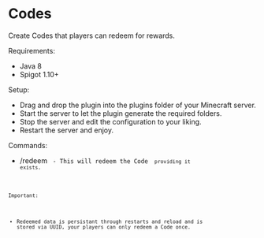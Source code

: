 # Codes
Create Codes that players can redeem for rewards.

Requirements:
- Java 8
- Spigot 1.10+

Setup:
- Drag and drop the plugin into the plugins folder of your Minecraft server.
- Start the server to let the plugin generate the required folders.
- Stop the server and edit the configuration to your liking.
- Restart the server and enjoy.

Commands:
- /redeem <code> - This will redeem the Code <code> providing it exists.

Important:
- Redeemed data is persistant through restarts and reload and is stored via UUID, your players can only redeem a Code once.
